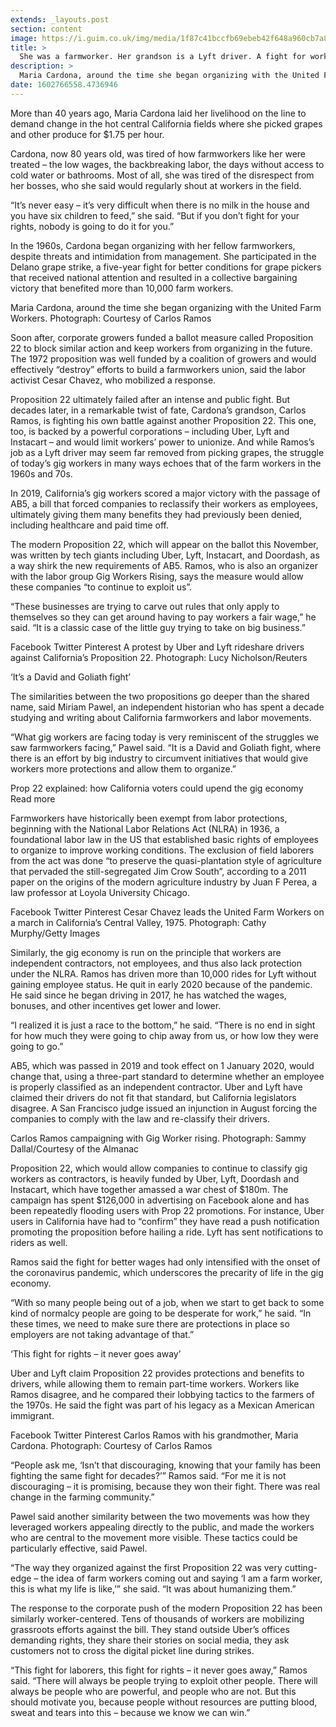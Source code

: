 ```yaml
--- 
extends: _layouts.post 
section: content 
image: https://i.guim.co.uk/img/media/1f87c41bccfb69ebeb42f648a960cb7a8ba6c879/0_364_5472_3283/master/5472.jpg?width=1200&height=630&quality=85&auto=format&fit=crop&overlay-align=bottom%2Cleft&overlay-width=100p&overlay-base64=L2ltZy9zdGF0aWMvb3ZlcmxheXMvdGctZGVmYXVsdC5wbmc&enable=upscale&s=6dfba9e6991ebde4cf41bc27ebe83963 
title: > 
  She was a farmworker. Her grandson is a Lyft driver. A fight for workers' rights unites them 
description: > 
  Maria Cardona, around the time she began organizing with the United Farm Workers.This one, too, is backed by a powerful corporations – including Uber, Lyft and Instacart – and would limit workers’ power to unionize.And while Ramos’s job as a Lyft driver may seem far removed from picking grapes, the struggle of today’s gig workers in many ways echoes that of the farm workers in the 1960s and 70s.“What gig workers are facing today is very reminiscent of the struggles we saw farmworkers facing,” Pawel said.Facebook Twitter Pinterest Cesar Chavez leads the United Farm Workers on a march in California’s Central Valley, 1975. 
date: 1602766558.4736946 
--- 
```

More than 40 years ago, Maria Cardona laid her livelihood on the line to demand change in the hot central California fields where she picked grapes and other produce for $1.75 per hour.

Cardona, now 80 years old, was tired of how farmworkers like her were treated – the low wages, the backbreaking labor, the days without access to cold water or bathrooms. Most of all, she was tired of the disrespect from her bosses, who she said would regularly shout at workers in the field.

“It’s never easy – it’s very difficult when there is no milk in the house and you have six children to feed,” she said. “But if you don’t fight for your rights, nobody is going to do it for you.”

In the 1960s, Cardona began organizing with her fellow farmworkers, despite threats and intimidation from management. She participated in the Delano grape strike, a five-year fight for better conditions for grape pickers that received national attention and resulted in a collective bargaining victory that benefited more than 10,000 farm workers.

Maria Cardona, around the time she began organizing with the United Farm Workers. Photograph: Courtesy of Carlos Ramos

Soon after, corporate growers funded a ballot measure called Proposition 22 to block similar action and keep workers from organizing in the future. The 1972 proposition was well funded by a coalition of growers and would effectively “destroy” efforts to build a farmworkers union, said the labor activist Cesar Chavez, who mobilized a response.

Proposition 22 ultimately failed after an intense and public fight. But decades later, in a remarkable twist of fate, Cardona’s grandson, Carlos Ramos, is fighting his own battle against another Proposition 22. This one, too, is backed by a powerful corporations – including Uber, Lyft and Instacart – and would limit workers’ power to unionize. And while Ramos’s job as a Lyft driver may seem far removed from picking grapes, the struggle of today’s gig workers in many ways echoes that of the farm workers in the 1960s and 70s.



In 2019, California’s gig workers scored a major victory with the passage of AB5, a bill that forced companies to reclassify their workers as employees, ultimately giving them many benefits they had previously been denied, including healthcare and paid time off.

The modern Proposition 22, which will appear on the ballot this November, was written by tech giants including Uber, Lyft, Instacart, and Doordash, as a way shirk the new requirements of AB5. Ramos, who is also an organizer with the labor group Gig Workers Rising, says the measure would allow these companies “to continue to exploit us”.

“These businesses are trying to carve out rules that only apply to themselves so they can get around having to pay workers a fair wage,” he said. “It is a classic case of the little guy trying to take on big business.”

Facebook Twitter Pinterest A protest by Uber and Lyft rideshare drivers against California’s Proposition 22. Photograph: Lucy Nicholson/Reuters

‘It’s a David and Goliath fight’

The similarities between the two propositions go deeper than the shared name, said Miriam Pawel, an independent historian who has spent a decade studying and writing about California farmworkers and labor movements.

“What gig workers are facing today is very reminiscent of the struggles we saw farmworkers facing,” Pawel said. “It is a David and Goliath fight, where there is an effort by big industry to circumvent initiatives that would give workers more protections and allow them to organize.”

Prop 22 explained: how California voters could upend the gig economy Read more

Farmworkers have historically been exempt from labor protections, beginning with the National Labor Relations Act (NLRA) in 1936, a foundational labor law in the US that established basic rights of employees to organize to improve working conditions. The exclusion of field laborers from the act was done “to preserve the quasi-plantation style of agriculture that pervaded the still-segregated Jim Crow South”, according to a 2011 paper on the origins of the modern agriculture industry by Juan F Perea, a law professor at Loyola University Chicago.

Facebook Twitter Pinterest Cesar Chavez leads the United Farm Workers on a march in California’s Central Valley, 1975. Photograph: Cathy Murphy/Getty Images

Similarly, the gig economy is run on the principle that workers are independent contractors, not employees, and thus also lack protection under the NLRA. Ramos has driven more than 10,000 rides for Lyft without gaining employee status. He quit in early 2020 because of the pandemic. He said since he began driving in 2017, he has watched the wages, bonuses, and other incentives get lower and lower.

“I realized it is just a race to the bottom,” he said. “There is no end in sight for how much they were going to chip away from us, or how low they were going to go.”

AB5, which was passed in 2019 and took effect on 1 January 2020, would change that, using a three-part standard to determine whether an employee is properly classified as an independent contractor. Uber and Lyft have claimed their drivers do not fit that standard, but California legislators disagree. A San Francisco judge issued an injunction in August forcing the companies to comply with the law and re-classify their drivers.

Carlos Ramos campaigning with Gig Worker rising. Photograph: Sammy Dallal/Courtesy of the Almanac

Proposition 22, which would allow companies to continue to classify gig workers as contractors, is heavily funded by Uber, Lyft, Doordash and Instacart, which have together amassed a war chest of $180m. The campaign has spent $126,000 in advertising on Facebook alone and has been repeatedly flooding users with Prop 22 promotions. For instance, Uber users in California have had to “confirm” they have read a push notification promoting the proposition before hailing a ride. Lyft has sent notifications to riders as well.

Ramos said the fight for better wages had only intensified with the onset of the coronavirus pandemic, which underscores the precarity of life in the gig economy.

“With so many people being out of a job, when we start to get back to some kind of normalcy people are going to be desperate for work,” he said. “In these times, we need to make sure there are protections in place so employers are not taking advantage of that.”

‘This fight for rights – it never goes away’

Uber and Lyft claim Proposition 22 provides protections and benefits to drivers, while allowing them to remain part-time workers. Workers like Ramos disagree, and he compared their lobbying tactics to the farmers of the 1970s. He said the fight was part of his legacy as a Mexican American immigrant.

Facebook Twitter Pinterest Carlos Ramos with his grandmother, Maria Cardona. Photograph: Courtesy of Carlos Ramos

“People ask me, ‘Isn’t that discouraging, knowing that your family has been fighting the same fight for decades?’” Ramos said. “For me it is not discouraging – it is promising, because they won their fight. There was real change in the farming community.”

Pawel said another similarity between the two movements was how they leveraged workers appealing directly to the public, and made the workers who are central to the movement more visible. These tactics could be particularly effective, said Pawel.

“The way they organized against the first Proposition 22 was very cutting-edge – the idea of farm workers coming out and saying ‘I am a farm worker, this is what my life is like,’” she said. “It was about humanizing them.”

The response to the corporate push of the modern Proposition 22 has been similarly worker-centered. Tens of thousands of workers are mobilizing grassroots efforts against the bill. They stand outside Uber’s offices demanding rights, they share their stories on social media, they ask customers not to cross the digital picket line during strikes.

“This fight for laborers, this fight for rights – it never goes away,” Ramos said. “There will always be people trying to exploit other people. There will always be people who are powerful, and people who are not. But this should motivate you, because people without resources are putting blood, sweat and tears into this – because we know we can win.”